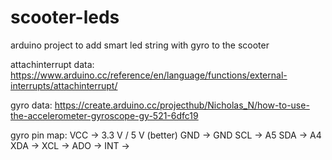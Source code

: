 # scooter-leds
arduino project to add smart led string with gyro to the scooter

attachinterrupt data:
https://www.arduino.cc/reference/en/language/functions/external-interrupts/attachinterrupt/

gyro data:
https://create.arduino.cc/projecthub/Nicholas_N/how-to-use-the-accelerometer-gyroscope-gy-521-6dfc19

gyro pin map:
VCC -> 3.3 V / 5 V (better)
GND -> GND
SCL -> A5
SDA -> A4
XDA ->
XCL ->
ADO ->
INT ->